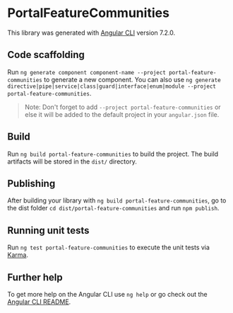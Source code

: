 # PortalFeatureCommunities

This library was generated with [Angular CLI](https://github.com/angular/angular-cli) version 7.2.0.

## Code scaffolding

Run `ng generate component component-name --project portal-feature-communities` to generate a new component. You can also use `ng generate directive|pipe|service|class|guard|interface|enum|module --project portal-feature-communities`.

> Note: Don't forget to add `--project portal-feature-communities` or else it will be added to the default project in your `angular.json` file.

## Build

Run `ng build portal-feature-communities` to build the project. The build artifacts will be stored in the `dist/` directory.

## Publishing

After building your library with `ng build portal-feature-communities`, go to the dist folder `cd dist/portal-feature-communities` and run `npm publish`.

## Running unit tests

Run `ng test portal-feature-communities` to execute the unit tests via [Karma](https://karma-runner.github.io).

## Further help

To get more help on the Angular CLI use `ng help` or go check out the [Angular CLI README](https://github.com/angular/angular-cli/blob/master/README.md).
